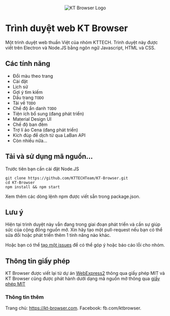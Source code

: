 <p align="center">
  <img alt="KT Browser Logo" src="http://kt-browser.com/ktbrowserlogo.png" />
</p>

# Trình duyệt web KT Browser
Một trình duyệt web thuần Việt của nhóm KTTECH. Trình duyệt này được viết trên Electron và Node.JS bằng ngôn ngữ Javascript, HTML và CSS.

## Các tính năng
* Đổi màu theo trang
* Cài đặt
* Lịch sử
* Gợi ý tìm kiếm
* Dấu trang `TODO`
* Tải về `TODO`
* Chế độ ẩn danh `TODO`
* Tiện ích bổ sung (đang phát triển)
* Material Design UI
* Chế độ ban đêm
* Trợ lí ảo Cena (đang phát triển)
* Kích đúp để dịch từ qua LaBan API
* Còn nhiều nữa...

## Tải và sử dụng mã nguồn...

Trước tiên bạn cần cài đặt Node.JS

```
git clone https://github.com/KTTECHTeam/KT-Browser.git
cd KT-Browser
npm install && npm start
```

Xem thêm các dòng lệnh npm được viết sẵn trong package.json.

## Lưu ý

Hiện tại trình duyệt này vẫn đang trong giai đoạn phát triển và cần sự giúp sức của cộng đồng nguồn mở. Xin hãy tạo một pull-request nếu bạn có thể sửa đổi hoặc phát triển thêm 1 tính năng nào khác.

Hoặc bạn có thể [tạo một issues](https://github.com/KTTECHTeam/KT-Browser/issues) để có thể góp ý hoặc báo cáo lỗi cho nhóm.

## Thông tin giấy phép
KT Browser được viết lại từ dự án [WebExpress2](https://github.com/Sential/WebExpress2) thông qua giấy phép MIT và KT Browser cũng được phát hành dưới dạng mã nguồn mở thông qua [giấy phép MIT](https://github.com/KTTECHTeam/KT-Browser/blob/master/LICENSE)


### Thông tin thêm
Trang chủ: https://kt-browser.com.
Facebook: fb.com/ktbrowser.